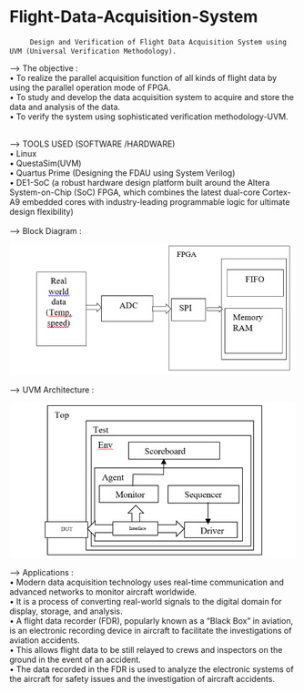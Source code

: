 # Flight-Data-Acquisition-System
         Design and Verification of Flight Data Acquisition System using UVM (Universal Verification Methodology).
                              
--> The objective : <br>
• To realize the parallel acquisition function of all kinds of flight data by using the parallel operation mode of FPGA.<br>
• To study and develop the data acquisition system  to acquire and store the data and analysis of the data.<br>
• To verify the system using sophisticated verification methodology-UVM.<br>

<br>
--> TOOLS USED (SOFTWARE /HARDWARE)<br>
• Linux<br>
• QuestaSim(UVM)<br>
• Quartus Prime (Designing the FDAU using System Verilog)<br>
• DE1-SoC (a robust hardware design platform built around the Altera System-on-Chip (SoC) FPGA, which 
combines the latest dual-core Cortex-A9 embedded cores with industry-leading programmable logic for 
ultimate design flexibility)<br>
<br>
--> Block Diagram :<br>

![](https://github.com/nainshree-raj/Flight-Data-Acquisition-System/blob/main/Screenshot%20(48).png)

--> UVM Architecture : <br>

![](https://github.com/nainshree-raj/Flight-Data-Acquisition-System/blob/main/Screenshot%20(49).png)


<!--
 Results :
<br>
![](https://github.com/nainshree-raj/VLSI-domain/blob/main/Screenshot%20(19).png)
<br>
![]()
<br>
![](https://github.com/nainshree-raj/VLSI-domain/blob/main/Screenshot%20(21).png)
<br> -->
--> Applications :
<br>
• Modern data acquisition technology uses real-time communication and advanced networks to monitor aircraft worldwide.<br>
• It is a process of converting real-world signals to the digital domain for display, storage, and analysis.<br>
• A flight data recorder (FDR), popularly known as a “Black Box” in aviation, is an electronic recording device in aircraft to facilitate the investigations of aviation accidents.<br>
• This allows flight data to be still relayed to crews and inspectors on the ground in the event of an accident.<br>
• The data recorded in the FDR is used to analyze the electronic systems of the aircraft for safety issues and the investigation of aircraft accidents.<br>

